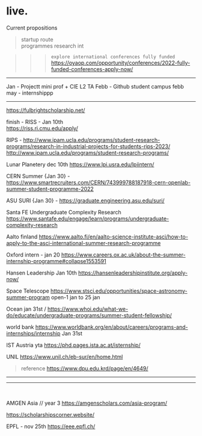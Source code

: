 # live.

Current propositions 


> startup route  
programmes
> research int 

>>>`explore international conferences fully funded `
>>>https://oyaop.com/opportunity/conferences/2022-fully-funded-conferences-apply-now/

***

Jan - Projectt mini prof + CIE L2 TA
Febb - Github student campus febb 
may - internshippp


---
https://fulbrightscholarship.net/


finish -
RISS - Jan 10th  
https://riss.ri.cmu.edu/apply/

RIPS - 
http://www.ipam.ucla.edu/programs/student-research-programs/research-in-industrial-projects-for-students-rips-2023/
http://www.ipam.ucla.edu/programs/student-research-programs/

Lunar Planetery 
dec 10th
https://www.lpi.usra.edu/lpiintern/

CERN Summer {Jan 30} - 
https://www.smartrecruiters.com/CERN/743999788187918-cern-openlab-summer-student-programme-2022

ASU SURI {Jan 30} - 
https://graduate.engineering.asu.edu/suri/

Santa FE Undergraduate Complexity Research
https://www.santafe.edu/engage/learn/programs/undergraduate-complexity-research

Aalto finland
https://www.aalto.fi/en/aalto-science-institute-asci/how-to-apply-to-the-asci-international-summer-research-programme

Oxford intern - jan 20
https://www.careers.ox.ac.uk/about-the-summer-internship-programme#collapse1553591


Hansen Leadership  Jan 10th
https://hansenleadershipinstitute.org/apply-now/

Space Telescope 
https://www.stsci.edu/opportunities/space-astronomy-summer-program
open-1 jan to 25 jan

Ocean jan 31st /
https://www.whoi.edu/what-we-do/educate/undergraduate-programs/summer-student-fellowship/

world bank 
https://www.worldbank.org/en/about/careers/programs-and-internships/internship
Jan 31st 

IST Austria yta
https://phd.pages.ista.ac.at/isternship/

UNIL 
https://www.unil.ch/eb-sur/en/home.html

> reference https://www.dpu.edu.krd/page/en/4649/

***
___

</br>

AMGEN Asia 
// year 3
https://amgenscholars.com/asia-program/


https://scholarshipscorner.website/


EPFL - nov 25th 
https://eee.epfl.ch/

